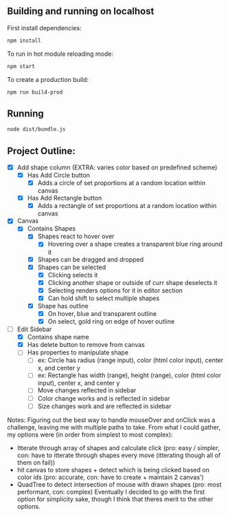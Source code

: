 ## Building and running on localhost

First install dependencies:

```sh
npm install
```

To run in hot module reloading mode:

```sh
npm start
```

To create a production build:

```sh
npm run build-prod
```

## Running

```sh
node dist/bundle.js
```

## Project Outline:
- [x] Add shape column (EXTRA: varies color based on predefined scheme)
  - [x] Has Add Circle button
    - [x] Adds a circle of set proportions at a random location within canvas
  - [x] Has Add Rectangle button
    - [x] Adds a rectangle of set proportions at a random location within canvas
- [x] Canvas
  - [x] Contains Shapes
    - [x] Shapes react to hover over
      - [x] Hovering over a shape creates a transparent blue ring around it
    - [x] Shapes can be dragged and dropped
    - [x] Shapes can be selected
      - [x] Clicking selects it
      - [x] Clicking another shape or outside of curr shape deselects it
      - [x] Selecting renders options for it in editor section
      - [x] Can hold shift to select multiple shapes
    - [x] Shape has outline
      - [x] On hover, blue and transparent outline
      - [x] On select, gold ring on edge of hover outline
- [ ] Edit Sidebar
  - [x] Contains shape name
  - [x] Has delete button to remove from canvas
  - [ ] Has properties to manipulate shape
    - [ ] ex: Circle has radius (range input), color (html color input), center x, and center y
    - [ ] ex: Rectangle has width (range), height (range), color (html color input), center x, and center y
    - [ ] Move changes reflected in sidebar
    - [ ] Color change works and is reflected in sidebar
    - [ ] Size changes work and are reflected in sidebar

Notes:
Figuring out the best way to handle mouseOver and onClick was a challenge, leaving me with multiple paths to take. From what I could gather, my options were (in order from simplest to most complex):
  - Itterate through array of shapes and calculate click (pro: easy / simpler, con: have to itterate through shapes every move (itterating though all of them on fail))
  - hit canvas to store shapes + detect which is being clicked based on color ids (pro: accurate, con: have to create + maintain 2 canvas')
  - QuadTree to detect intersection of mouse with drawn shapes (pro: most performant, con: complex)
Eventually I decided to go with the first option for simplicity sake, though I think that theres merit to the other options.
